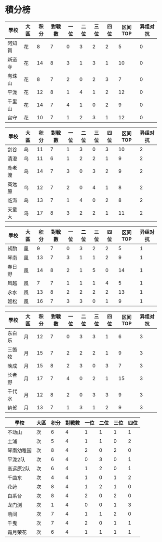 # 積分榜

| 學校   | 大區 | 积分 | 對戰數 | 一位 | 二位 | 三位 | 四位 |区间TOP|异组对抗 |
| ------ | ---- | ---- | ------ | ---- | ---- | ---- | ---- |---- |---- |
| 阿知賀 | 花   | 8    | 7      | 0    | 3    | 2    | 2   |  5  | 0  |  
| 新道寺 | 花   | 14    | 8     | 3   | 1    | 3    | 1    |  10  |  0 |
| 有珠山 | 花   | 8    | 7      | 2    | 0    | 2    | 3    |  7  |  0 |
| 平泷   | 花   | 12    | 8      | 1    | 4    | 1    | 2    |  12  | 0  |
| 千里山 | 花   | 14   | 7    | 4    | 1    | 0    | 2    |  9  |  0 |
| 宫守   | 花   | 10    | 7     | 1    | 2    | 3    | 1    |  12  | 0  |

| 學校   | 大區 | 积分 | 對戰數 | 一位 | 二位 | 三位 | 四位 |区间TOP|异组对抗 |
| ------ | ---- | ---- | ------ | ---- | ---- | ---- | ---- |---- |---- |
| 剑谷   | 鸟   | 11    | 7      | 1    | 3    | 0    | 3    |  10  | 2  |
| 清澄   | 鸟   | 11    | 6      | 1    | 2    | 2    | 1    |  9  | 2  |
| 鹿老渡 | 鸟   | 14    | 7      | 3    | 0    | 3    | 2    |  9  | 2  |
| 高远原 | 鸟   | 12    | 7      | 2    | 0    | 4    | 1    |  8  |  2 |
| 临海   | 鸟   | 13    | 7      | 1    | 4    | 0    | 2    |  8  | 2  |
| 天童大 | 鸟   | 17    | 8      | 3    | 2    | 2    | 1    |  11  | 2  |

| 學校 | 大區 | 积分 | 對戰數 | 一位 | 二位 | 三位 | 四位 |区间TOP|异组对抗 |
| ---- | ---- | ---- | ------ | ---- | ---- | ---- | ---- |---- |---- |
| 朝酌 | 風   | 9    | 7      | 0    | 3    | 2    | 2    |  5  |  1 |
| 琴南 | 風   | 13    | 7      | 3    | 1    | 1    | 2    |  9  |  1 |
| 春日野 | 風   | 14    | 8      | 2    | 1    | 5    | 0    |  14  |  1 |
| 风越 | 風   | 7    | 7      | 1    | 1    | 1    | 4    |  5  | 1  |
| 永水 | 風   | 13    | 8      | 2    | 2    | 2    | 2    |  13  | 1  |
| 姬松 | 風   | 16    | 7      | 3    | 3    | 0    | 1    |  9  |  1 |

| 學校   | 大區 | 积分 | 對戰數 | 一位 | 二位 | 三位 | 四位 |区间TOP|异组对抗 |
| ------ | ---- | ---- | ------ | ---- | ---- | ---- | ---- |---- |---- |
| 东白乐 | 月   | 12    | 7      | 0    | 3    | 3    | 1    |  6  |  3 |
| 三箇牧 | 月   | 15    | 7      | 2    | 2    | 2    | 1    |  9  | 3  |
| 晚成   | 月   | 15    | 8      | 2    | 3    | 0    | 3    |  7  |  3 |
| 长者野 | 月   | 17    | 7      | 4    | 0    | 2    | 1    |  15  | 3  |
| 千代水 | 月   | 12    | 8      | 2    | 0    | 3    | 3    |  9  | 3  |
| 鹤贺   | 月   | 13    | 7      | 1    | 3    | 1    | 2    |  9  | 3  |

| 學校   | 大區 | 积分 | 對戰數 | 一位 | 二位 | 三位 | 四位 |
| ------ | ---- | ---- | ------ | ---- | ---- | ---- | ---- |
| 不动山 | 次  | 6    | 4      | 1   | 1    | 1    | 1    | 
| 土浦 | 次  | 5    | 4      | 1    | 1    | 0    | 2    | 
| 琴南幼稚园 | 次  | 8    | 4      | 2   | 0   | 2    | 0    | 
| 平泷2队 | 次  | 6   | 4      | 0    | 3    | 0    | 1    | 
| 高远原2队 | 次  | 6    | 4      | 1    | 2    | 0    | 1    | 
| 千曲东 | 次  | 4    | 4      | 1    | 0    | 1    | 2    | 
| 花莳 | 次  | 8    | 4      | 1    | 2    | 1    | 0    | 
| 白系台 | 次  | 8    | 4      | 2    | 0    | 2    | 0    | 
| 龙门渕 | 次  | 1    | 4      | 0    | 0    | 1    | 3    | 
| 萌间 | 次  | 7    | 4      | 1    | 1    | 2    | 0    | 
| 千曳 | 次  | 7    | 4      | 2    | 0    | 1    | 1    | 
| 霜月荣花 | 次  | 6    | 4      | 1    | 1    | 1    | 1    | 

